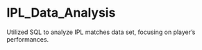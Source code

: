 # IPL_Data_Analysis
Utilized SQL to analyze IPL matches data set, focusing on player’s performances.

